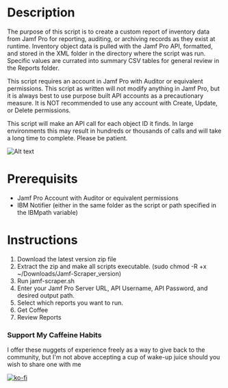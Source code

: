 # Description

The purpose of this script is to create a custom report of inventory data from Jamf Pro for
reporting, auditing, or archiving records as they exist at runtime.  Inventory object data is pulled
with the Jamf Pro API, formatted, and stored in the XML folder in the directory where the script was run.
Specific values are currated into summary CSV tables for general review in the Reports folder.

This script requires an account in Jamf Pro with Auditor or equivalent permissions. This script
as written will not modify anything in Jamf Pro, but it is always best to use purpose built API accounts
as a precautionary measure.  It is NOT recommended to use any account with Create, Update, or Delete
permissions.

This script will make an API call for each object ID it finds.  In large environments this may result
in hundreds or thousands of calls and will take a long time to complete.  Please be patient.

![Alt text](https://nverselab.com/wp-content/uploads/2023/02/jamfscraper_report_screenshot.png)

# Prerequisits

* Jamf Pro Account with Auditor or equivalent permissions
* IBM Notifier (either in the same folder as the script or path specified in the IBMpath variable)

# Instructions

1. Download the latest version zip file
2. Extract the zip and make all scripts executable. (sudo chmod -R +x ~/Downloads/Jamf-Scraper_version)
3. Run jamf-scraper.sh
4. Enter your Jamf Pro Server URL, API Username, API Password, and desired output path.
5. Select which reports you want to run.
6. Get Coffee
7. Review Reports

### Support My Caffeine Habits
I offer these nuggets of experience freely as a way to give back to the community, but I'm not above accepting a cup of wake-up juice should you wish to share one with me
  
[![ko-fi](https://ko-fi.com/img/githubbutton_sm.svg)](https://ko-fi.com/A0A3DDISH)
